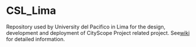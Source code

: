 # CSL_Lima

Repository used by University del Pacifico in Lima for the design, development and deployment of CityScope Project related project. See[wiki](https://github.com/vaap1997/CSL_Lima/wiki) for detailed information.



